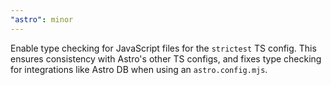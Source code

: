 ```yaml
---
"astro": minor
---
```


Enable type checking for JavaScript files for the `strictest` TS config. This ensures consistency with Astro's other TS configs, and fixes type checking for integrations like Astro DB when using an `astro.config.mjs`.
